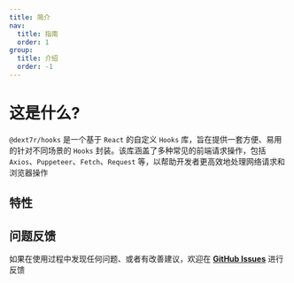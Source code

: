 ```yaml
---
title: 简介
nav:
  title: 指南
  order: 1
group:
  title: 介绍
  order: -1
---
```


# 这是什么?

`@dext7r/hooks` 是一个基于 `React` 的自定义 `Hooks` 库，旨在提供一套方便、易用的针对不同场景的 `Hooks` 封装。该库涵盖了多种常见的前端请求操作，包括 `Axios`、`Puppeteer`、`Fetch`、`Request` 等，以帮助开发者更高效地处理网络请求和浏览器操作

## 特性

<Features></Features>

## 问题反馈

如果在使用过程中发现任何问题、或者有改善建议，欢迎在 [**GitHub Issues**](https://github.com/h7ml/hooks/issues) 进行反馈
